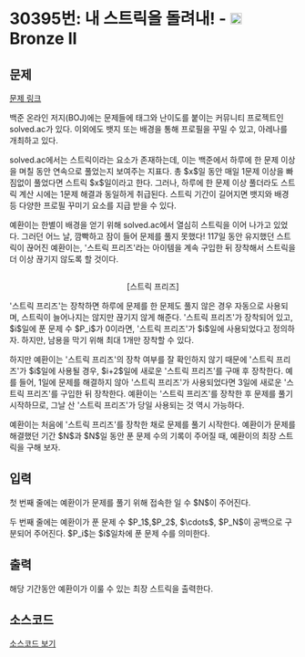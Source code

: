 # 30395번: 내 스트릭을 돌려내! - <img src="https://static.solved.ac/tier_small/4.svg" style="height:20px" /> Bronze II

<!-- performance -->

<!-- 문제 제출 후 깃허브에 푸시를 했을 때 제출한 코드의 성능이 입력될 공간입니다.-->

<!-- end -->

## 문제

[문제 링크](https://boj.kr/30395)


<p>백준 온라인 저지(BOJ)에는 문제들에 태그와 난이도를 붙이는 커뮤니티 프로젝트인 solved.ac가 있다. 이외에도 뱃지 또는 배경을 통해 프로필을 꾸밀 수 있고, 아레나를 개최하고 있다.</p>

<p>solved.ac에서는 스트릭이라는 요소가 존재하는데, 이는 백준에서 하루에 한 문제 이상을 며칠 동안 연속으로 풀었는지 보여주는 지표다. 총 $x$일 동안 매일 1문제 이상을 빠짐없이 풀었다면 스트릭 $x$일이라고 한다. 그러나, 하루에 한 문제 이상 풀더라도 스트릭 계산 시에는 1문제 해결과 동일하게 취급된다. 스트릭 기간이 길어지면 뱃지와 배경 등 다양한 프로필 꾸미기 요소를 지급 받을 수 있다.</p>

<p>예환이는 한별이 배경을 얻기 위해 solved.ac에서 열심히 스트릭을 이어 나가고 있었다. 그러던 어느 날, 깜빡하고 잠이 들어 문제를 풀지 못했다! 117일 동안 유지했던 스트릭이 끊어진 예환이는, '스트릭 프리즈'라는 아이템을 계속 구입한 뒤 장착해서 스트릭을 더 이상 끊기지 않도록 할 것이다.</p>

<p style="text-align: center;"><img alt="" src="https://upload.acmicpc.net/1396a02e-b2a3-40b3-a7dc-a224fee2b9b6/-/preview/"></p>

<p style="text-align: center;">[스트릭 프리즈]</p>

<p>'스트릭 프리즈'는 장착하면 하루에 문제를 한 문제도 풀지 않은 경우 자동으로 사용되며, 스트릭이 늘어나지는 않지만 끊기지 않게 해준다. '스트릭 프리즈'가 장착되어 있고, $i$일에 푼 문제 수 $P_i$가 0이라면, '스트릭 프리즈'가 $i$일에 사용되었다고 정의하자. 하지만, 남용을 막기 위해 최대 1개만 장착할 수 있다. </p>

<p>하지만 예환이는 '스트릭 프리즈'의 장착 여부를 잘 확인하지 않기 때문에 '스트릭 프리즈'가 $i$일에 사용될 경우, $i+2$일에 새로운 '스트릭 프리즈'를 구매 후 장착한다. 예를 들어, 1일에 문제를 해결하지 않아 '스트릭 프리즈'가 사용되었다면 3일에 새로운 '스트릭 프리즈'를 구입한 뒤 장착한다. 예환이는 '스트릭 프리즈'를 장착한 후 문제를 풀기 시작하므로, 그날 산 '스트릭 프리즈'가 당일 사용되는 것 역시 가능하다.</p>

<p>예환이는 처음에 '스트릭 프리즈'를 장착한 채로 문제를 풀기 시작한다. 예환이가 문제를 해결했던 기간 $N$과 $N$일 동안 푼 문제 수의 기록이 주어질 때, 예환이의 최장 스트릭을 구해 보자.</p>



## 입력


<p>첫 번째 줄에는 예환이가 문제를 풀기 위해 접속한 일 수 $N$이 주어진다.</p>

<p>두 번째 줄에는 예환이가 푼 문제 수 $P_1$,$P_2$, $\cdots$, $P_N$이 공백으로 구분되어 주어진다. $P_i$는 $i$일차에 푼 문제 수를 의미한다.</p>



## 출력


<p>해당 기간동안 예환이가 이룰 수 있는 최장 스트릭을 출력한다.</p>



## 소스코드

[소스코드 보기](내%20스트릭을%20돌려내!.cpp)